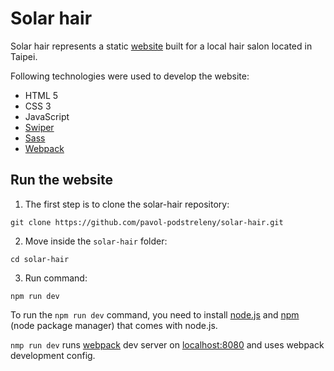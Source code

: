 # Solar hair
Solar hair represents a static [website](https://peaceful-meninsky-c876b4.netlify.app/) built for a local hair salon located in Taipei. 

Following technologies were used to develop the website:
- HTML 5
- CSS 3
- JavaScript
- [Swiper](https://github.com/nolimits4web/swiper)
- [Sass](https://sass-lang.com/)
- [Webpack](https://webpack.js.org/)

## Run the website
1) The first step is to clone the solar-hair repository:

```shell
git clone https://github.com/pavol-podstreleny/solar-hair.git
```

2) Move inside the `solar-hair` folder:
```shell
cd solar-hair
```
3) Run command:
```shell
npm run dev
```
To run the `npm run dev` command, you need to install [node.js](https://nodejs.org/en/) and [npm](https://www.npmjs.com/) (node package manager) that comes with node.js.

`nmp run dev` runs [webpack](https://webpack.js.org/) dev server on [localhost:8080](http://localhost:8080) and uses webpack development config.

